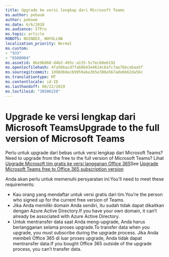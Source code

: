 ```yaml
---
title: Upgrade ke versi lengkap dari Microsoft Teams
ms.author: pebaum
author: pebaum
ms.date: 6/6/2018
ms.audience: ITPro
ms.topic: article
ROBOTS: NOINDEX, NOFOLLOW
localization_priority: Normal
ms.custom:
- "933"
- "6500004"
ms.assetid: 86e9b860-d4b2-495c-a135-5c7ecb8e6192
ms.openlocfilehash: 4fa566acd7fab0b43e4614c8a7c7ae76bcabaa5f
ms.sourcegitcommit: 1d98db8acb9959aba3b5e308a567ade6b62da56c
ms.translationtype: MT
ms.contentlocale: id-ID
ms.lasthandoff: 08/22/2019
ms.locfileid: "36506220"
---
```

# <a name="upgrade-to-the-full-version-of-microsoft-teams"></a><span data-ttu-id="bbf11-102">Upgrade ke versi lengkap dari Microsoft Teams</span><span class="sxs-lookup"><span data-stu-id="bbf11-102">Upgrade to the full version of Microsoft Teams</span></span>

<span data-ttu-id="bbf11-103">Perlu untuk upgrade dari bebas untuk versi lengkap dari Microsoft Teams?</span><span class="sxs-lookup"><span data-stu-id="bbf11-103">Need to upgrade from the free to the full version of Microsoft Teams?</span></span> <span data-ttu-id="bbf11-104">Lihat [Upgrade Microsoft tim gratis ke versi langganan Office 365](https://docs.microsoft.com/microsoftteams/upgrade-freemium)</span><span class="sxs-lookup"><span data-stu-id="bbf11-104">See [Upgrade Microsoft Teams free to Office 365 subscription version](https://docs.microsoft.com/microsoftteams/upgrade-freemium)</span></span>

<span data-ttu-id="bbf11-105">Anda akan perlu untuk memenuhi persyaratan ini:</span><span class="sxs-lookup"><span data-stu-id="bbf11-105">You’ll need to meet these requirements:</span></span>

- <span data-ttu-id="bbf11-106">Kau orang yang mendaftar untuk versi gratis dari tim.</span><span class="sxs-lookup"><span data-stu-id="bbf11-106">You’re the person who signed up for the current free version of Teams.</span></span>
- <span data-ttu-id="bbf11-107">Jika Anda memiliki domain Anda sendiri, itu sudah tidak dapat dikaitkan dengan Azure Active Directory.</span><span class="sxs-lookup"><span data-stu-id="bbf11-107">If you have your own domain, it can’t already be associated with Azure Active Directory.</span></span>
- <span data-ttu-id="bbf11-108">Untuk mentransfer data saat Anda meng-upgrade, Anda harus berlangganan selama proses upgrade.</span><span class="sxs-lookup"><span data-stu-id="bbf11-108">To transfer data when you upgrade, you must subscribe during the upgrade process.</span></span> <span data-ttu-id="bbf11-109">Jika Anda membeli Office 365 di luar proses upgrade, Anda tidak dapat mentransfer data.</span><span class="sxs-lookup"><span data-stu-id="bbf11-109">If you bought Office 365 outside of the upgrade process, you can’t transfer data.</span></span>
